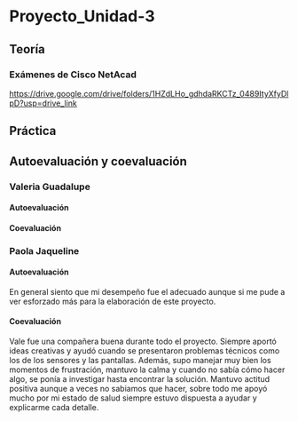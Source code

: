 # Proyecto_Unidad-3
## Teoría
### Exámenes de Cisco NetAcad
https://drive.google.com/drive/folders/1HZdLHo_gdhdaRKCTz_0489ItyXfyDlpD?usp=drive_link
## Práctica
## Autoevaluación y coevaluación
### Valeria Guadalupe
#### Autoevaluación
#### Coevaluación
### Paola Jaqueline 
#### Autoevaluación
En general siento que mi desempeño fue el adecuado aunque si me pude a ver esforzado más para la elaboración de este proyecto.
#### Coevaluación
Vale fue una compañera buena durante todo el proyecto. Siempre aportó ideas creativas y ayudó cuando se presentaron problemas técnicos como los de los sensores y las pantallas. Además, supo manejar muy bien los momentos de frustración, mantuvo la calma y cuando no sabía cómo hacer algo, se ponía a investigar hasta encontrar la solución. Mantuvo actitud positiva aunque a veces no sabiamos que hacer, sobre todo me apoyó mucho por mi estado de salud siempre estuvo dispuesta a ayudar y explicarme cada detalle.
